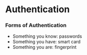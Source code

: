 # Authentication

### Forms of Authentication
* Something you know: passwords
* Something you have: smart card
* Something you are: fingerprint
